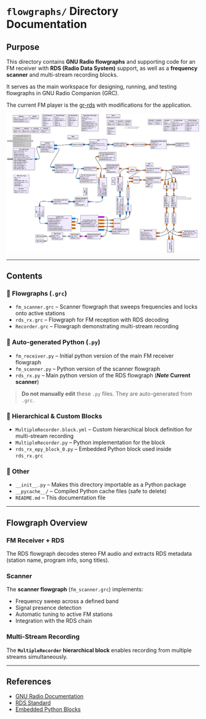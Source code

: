 # `flowgraphs/` Directory Documentation

## Purpose
This directory contains **GNU Radio flowgraphs** and supporting code for an FM receiver with **RDS (Radio Data System)** support, as well as a **frequency scanner** and multi-stream recording blocks.

It serves as the main workspace for designing, running, and testing flowgraphs in GNU Radio Companion (GRC).

The current FM player is the [gr-rds](https://github.com/bastibl/gr-rds) with modifications for the application.

![Flowgraph](../resources/grc.png)

---

## Contents

### 🔹 Flowgraphs (`.grc`)
- `fm_scanner.grc` – Scanner flowgraph that sweeps frequencies and locks onto active stations
- `rds_rx.grc` – Flowgraph for FM reception with RDS decoding
- `Recorder.grc` – Flowgraph demonstrating multi-stream recording

### 🔹 Auto-generated Python (`.py`)
- `fm_receiver.py` – Initial python version of the main FM receiver flowgraph
- `fm_scanner.py` – Python version of the scanner flowgraph
- `rds_rx.py` – Main python version of the RDS flowgraph (***Note* Current scanner**)

> **Do not manually edit** these `.py` files. They are auto-generated from `.grc`.

### 🔹 Hierarchical & Custom Blocks
- `MultipleRecorder.block.yml` – Custom hierarchical block definition for multi-stream recording
- `MultipleRecorder.py` – Python implementation for the block
- `rds_rx_epy_block_0.py` – Embedded Python block used inside `rds_rx.grc`

### 🔹 Other
- `__init__.py` – Makes this directory importable as a Python package
- `__pycache__/` – Compiled Python cache files (safe to delete)
- `README.md` – This documentation file

---

## Flowgraph Overview

### FM Receiver + RDS
The RDS flowgraph decodes stereo FM audio and extracts RDS metadata (station name, program info, song titles).

### Scanner
The **scanner flowgraph** (`fm_scanner.grc`) implements:
- Frequency sweep across a defined band
- Signal presence detection
- Automatic tuning to active FM stations
- Integration with the RDS chain

### Multi-Stream Recording
The **`MultipleRecorder` hierarchical block** enables recording from multiple streams simultaneously.

---

## References

* [GNU Radio Documentation](https://wiki.gnuradio.org/index.php/Main_Page)
* [RDS Standard](https://www.rds.org.uk)
* [Embedded Python Blocks](https://wiki.gnuradio.org/index.php/Embedded_Python_Block)
